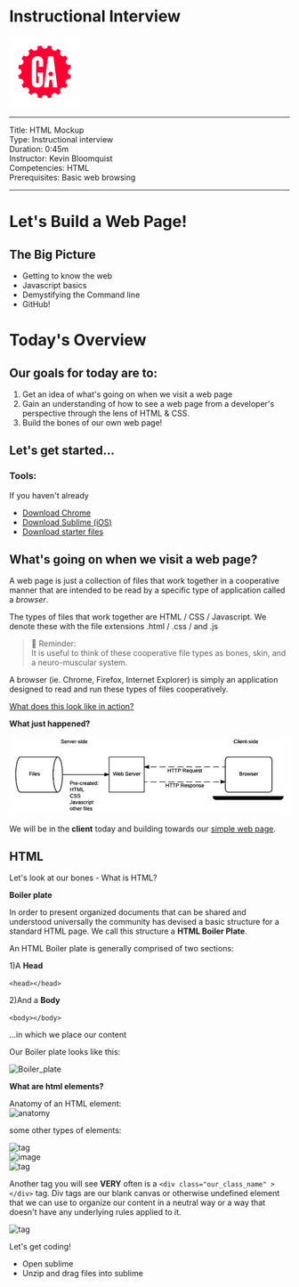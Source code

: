 # Instructional Interview
![ga](ga_cog.png) <br>

---
Title: HTML Mockup <br>
Type: Instructional interview<br>
Duration: 0:45m<br>
Instructor: Kevin Bloomquist<br>
Competencies: HTML <br>
Prerequisites: Basic web browsing <br>

---
# Let's Build a Web Page!

## The Big Picture

- Getting to know the web
- Javascript basics
- Demystifying the Command line
- GitHub!

# Today's Overview

## Our goals for today are to:
1) Get an idea of what's going on when we visit a web page
2) Gain an understanding of how to see a web page from a developer's perspective through the lens of HTML & CSS.
3) Build the bones of our own web page!

## Let's get started...

### Tools:

If you haven't already
- [Download Chrome](https://www.google.com/chrome/?brand=CHBD&gclid=CjwKCAjw0N3nBRBvEiwAHMwvNvW0f2iPctKU-wLVSLZo2oVRC_0GAhYZkJL0ePH2f3XS-TPq7h6hkRoC4MgQAvD_BwE&gclsrc=aw.ds)
- [Download Sublime (iOS)](https://download.sublimetext.com/Sublime%20Text%20Build%203207.dmg)
- [Download starter files](https://ga.co/2JYsw3Y)




## What's going on when we visit a web page?
A web page is just a collection of files that work together in a cooperative manner that are intended to be read by a specific type of application called a *browser*.

The types of files that work together are HTML / CSS / Javascript. We denote these with the file extensions <filename>.html / <filename>.css / and <filename>.js
  
>:elephant: Reminder:<br>
It is useful to think of these cooperative file types as bones, skin, and a neuro-muscular system.

A browser (ie. Chrome, Firefox, Internet Explorer) is simply an application designed to read and run these types of files cooperatively.

[What does this look like in action?](www.birdymagazine.com)

**What just happened?**

![server_client](https://github.com/kevinBloomquistGA/instructionalInterview/blob/master/Basic%20Static%20App%20Server.png)

We will be in the **client** today and building towards our [simple web page](ga.co/responsive-web-page).

<!--Take a second to observe-->

## HTML
Let's look at our bones - What is HTML?

**Boiler plate**

In order to present organized documents that can be shared and understood universally the community has devised a basic structure for a standard HTML page. We call this structure a **HTML Boiler Plate**.

An HTML Boiler plate is generally comprised of two sections:</br>

1)A **Head**</br>

```<head></head>```</br>

2)And a **Body**</br>

```<body></body>```</br>

...in which we place our content

Our Boiler plate looks like this:

![Boiler_plate](https://github.com/kevinBloomquistGA/instructionalInterview/blob/master/Screen%20Shot%202019-06-05%20at%202.10.55%20PM.png)
  
**What are html elements?**</br>

Anatomy of an HTML element:</br>
![anatomy](https://github.com/kevinBloomquistGA/instructionalInterview/blob/master/html_element.png)</br>

some other types of elements:</br>

![<p> tag](https://github.com/kevinBloomquistGA/instructionalInterview/blob/master/p_tag_class.png)</br>
![image](https://github.com/kevinBloomquistGA/instructionalInterview/blob/master/image_element.png)</br>
![<a> tag](https://github.com/kevinBloomquistGA/instructionalInterview/blob/master/a_tag.png)</br>


Another tag you will see **VERY** often is a ```<div class="our_class_name" ></div>``` tag. Div tags are our blank canvas or otherwise undefined element that we can use to organize our content in a neutral way or a way that doesn't have any underlying rules applied to it.

![<div> tag](https://github.com/kevinBloomquistGA/instructionalInterview/blob/master/Screen%20Shot%202019-06-05%20at%201.49.38%20PM.png)</br>
  

<!-- Observe again with new perspective -->

Let's get coding!

- Open sublime
- Unzip and drag files into sublime


